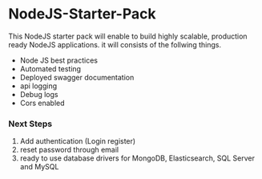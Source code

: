 # NodeJS-Starter-Pack
This NodeJS starter pack will enable to build highly scalable, production ready NodeJS applications. it will consists of the follwing things.

<ul>
  <li>Node JS best practices</li>
  <li>Automated testing</li>
  <li>Deployed swagger documentation</li>
  <li>api logging</li>
  <li>Debug logs</li>
  <li>Cors enabled</li>
</ul>
<h3>Next Steps</h3>
<ol>
  <li>Add authentication (Login register)</li>
  <li>reset password through email</li>
  <li>ready to use database drivers for MongoDB, Elasticsearch, SQL Server and MySQL</li>
<ol>

